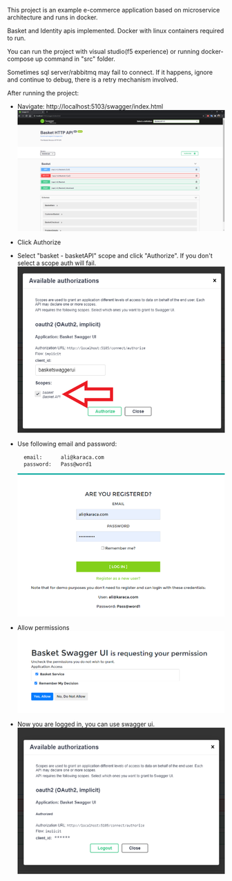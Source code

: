 This project is an example e-commerce application based on microservice architecture and runs in docker.

Basket and Identity apis implemented. Docker with linux containers required to run.

You can run the project with visual studio(f5 experience) or running docker-compose up command in "src" folder.

Sometimes sql server/rabbitmq may fail to connect. If it happens, ignore and continue to debug, there is a retry mechanism involved.

After running the project:

- Navigate: http://localhost:5103/swagger/index.html
  ![](ss/basketApi.png)

- Click Authorize

- Select "basket - basketAPI" scope and click "Authorize". If you don't select a scope auth will fail.
  ![](ss/authorize_scope.png)

- Use following email and password:

        email:      ali@karaca.com
        password:   Pass@word1

  ![](ss/login.png)

- Allow permissions
  ![](ss/consent.png)
- Now you are logged in, you can use swagger ui.
  ![](ss/success.png)

